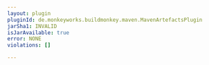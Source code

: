 ```yaml
---
layout: plugin
pluginId: de.monkeyworks.buildmonkey.maven.MavenArtefactsPlugin
jarSha1: INVALID
isJarAvailable: true
error: NONE
violations: []

---
```

